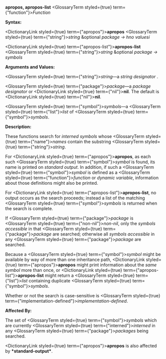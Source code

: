 **apropos, apropos-list** <GlossaryTerm styled={true} term={"function"}><i>Function</i></GlossaryTerm> 



**Syntax:** 



<DictionaryLink styled={true} term={"apropos"}><b>apropos</b></DictionaryLink> <GlossaryTerm styled={true} term={"string"}><i>string</i></GlossaryTerm> &amp;optional *package → hno valuesi* 



<DictionaryLink styled={true} term={"apropos-list"}><b>apropos-list</b></DictionaryLink> <GlossaryTerm styled={true} term={"string"}><i>string</i></GlossaryTerm> &amp;optional *package → symbols* 



**Arguments and Values:** 



<GlossaryTerm styled={true} term={"string"}><i>string</i></GlossaryTerm>—a *string designator* . 



<GlossaryTerm styled={true} term={"package"}><i>package</i></GlossaryTerm>—a *package designator* or <DictionaryLink styled={true} term={"nil"}><b>nil</b></DictionaryLink>. The default is <DictionaryLink styled={true} term={"nil"}><b>nil</b></DictionaryLink>. 



<GlossaryTerm styled={true} term={"symbol"}><i>symbols</i></GlossaryTerm>—a <GlossaryTerm styled={true} term={"list"}><i>list</i></GlossaryTerm> of <GlossaryTerm styled={true} term={"symbol"}><i>symbols</i></GlossaryTerm>. 



**Description:** 



These functions search for *interned symbols* whose <GlossaryTerm styled={true} term={"name"}><i>names</i></GlossaryTerm> contain the substring <GlossaryTerm styled={true} term={"string"}><i>string</i></GlossaryTerm>. 



 



 



For <DictionaryLink styled={true} term={"apropos"}><b>apropos</b></DictionaryLink>, as each such <GlossaryTerm styled={true} term={"symbol"}><i>symbol</i></GlossaryTerm> is found, its name is printed on *standard output*. In addition, if such a <GlossaryTerm styled={true} term={"symbol"}><i>symbol</i></GlossaryTerm> is defined as a <GlossaryTerm styled={true} term={"function"}><i>function</i></GlossaryTerm> or *dynamic variable*, information about those definitions might also be printed. 



For <DictionaryLink styled={true} term={"apropos-list"}><b>apropos-list</b></DictionaryLink>, no output occurs as the search proceeds; instead a list of the matching <GlossaryTerm styled={true} term={"symbol"}><i>symbols</i></GlossaryTerm> is returned when the search is complete. 



If <GlossaryTerm styled={true} term={"package"}><i>package</i></GlossaryTerm> is <GlossaryTerm styled={true} term={"non-nil"}><i>non-nil</i></GlossaryTerm>, only the *symbols accessible* in that <GlossaryTerm styled={true} term={"package"}><i>package</i></GlossaryTerm> are searched; otherwise all *symbols accessible* in any <GlossaryTerm styled={true} term={"package"}><i>package</i></GlossaryTerm> are searched. 



Because a <GlossaryTerm styled={true} term={"symbol"}><i>symbol</i></GlossaryTerm> might be available by way of more than one inheritance path, <DictionaryLink styled={true} term={"apropos"}><b>apropos</b></DictionaryLink> might print information about the *same symbol* more than once, or <DictionaryLink styled={true} term={"apropos-list"}><b>apropos-list</b></DictionaryLink> might return a <GlossaryTerm styled={true} term={"list"}><i>list</i></GlossaryTerm> containing duplicate <GlossaryTerm styled={true} term={"symbol"}><i>symbols</i></GlossaryTerm>. 



Whether or not the search is case-sensitive is <GlossaryTerm styled={true} term={"implementation-defined"}><i>implementation-defined</i></GlossaryTerm>. 



**Affected By:** 



The set of <GlossaryTerm styled={true} term={"symbol"}><i>symbols</i></GlossaryTerm> which are currently <GlossaryTerm styled={true} term={"interned"}><i>interned</i></GlossaryTerm> in any <GlossaryTerm styled={true} term={"package"}><i>packages</i></GlossaryTerm> being searched. 



<DictionaryLink styled={true} term={"apropos"}><b>apropos</b></DictionaryLink> is also affected by **\*standard-output\***. 



